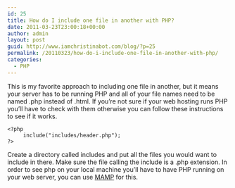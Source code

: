 ```yaml
---
id: 25
title: How do I include one file in another with PHP?
date: 2011-03-23T23:00:18+00:00
author: admin
layout: post
guid: http://www.iamchristinabot.com/blog/?p=25
permalink: /20110323/how-do-i-include-one-file-in-another-with-php/
categories:
  - PHP
---
```

This is my favorite approach to including one file in another, but it means your server has to be running PHP and all of your file names need to be named .php instead of .html. If you&#8217;re not sure if your web hosting runs PHP you&#8217;ll have to check with them otherwise you can follow these instructions to see if it works.

    
    <?php 
         include("includes/header.php"); 
    ?>
    
    

Create a directory called includes and put all the files you would want to include in there. Make sure the file calling the include is a .php extension. In order to see php on your local machine you&#8217;ll have to have PHP running on your web server, you can use [MAMP](http://www.mamp.info/en/index.html) for this.